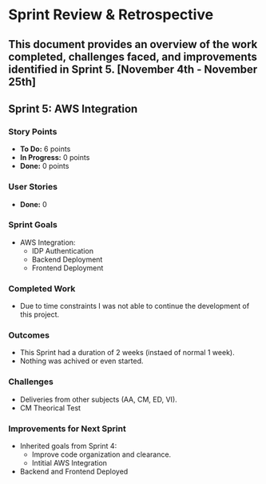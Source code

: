 # Sprint Review & Retrospective

This document provides an overview of the work completed, challenges faced, and improvements identified in Sprint 5.
[November 4th - November 25th]
---

## Sprint 5: AWS Integration

### Story Points
- **To Do:** 6 points
- **In Progress:** 0 points
- **Done:** 0 points

### User Stories
- **Done:** 0

### Sprint Goals
- AWS Integration:
  - IDP Authentication
  - Backend Deployment
  - Frontend Deployment

### Completed Work
- Due to time constraints I was not able to continue the development of this project.

### Outcomes
- This Sprint had a duration of 2 weeks (instaed of normal 1 week).
- Nothing was achived or even started.

### Challenges
- Deliveries from other subjects (AA, CM, ED, VI).
- CM Theorical Test

### Improvements for Next Sprint
- Inherited goals from Sprint 4:
  - Improve code organization and clearance.
  - Intitial AWS Integration
- Backend and Frontend Deployed 